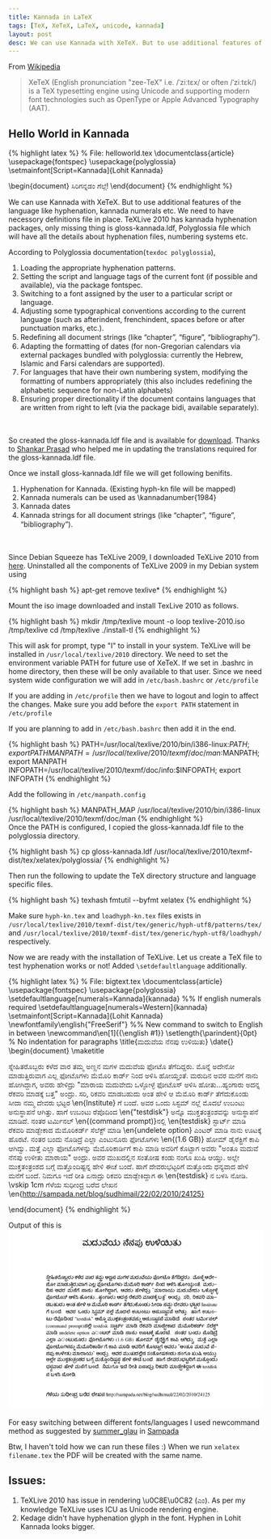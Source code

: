 ```yaml
---
title: Kannada in LaTeX
tags: [TeX, XeTeX, LaTeX, unicode, kannada]
layout: post
desc: We can use Kannada with XeTeX. But to use additional features of the language like hyphenation, kannada numerals etc. We need to have necessory definitions file in place. TeXLive 2010 has kannada hyphenation packages, only missing thing is gloss-kannada.ldf, Polyglossia file which will have all the details about hyphenation files, numbering systems etc.
---
```

From [Wikipedia](http://en.wikipedia.org/wiki/XeTeX)
> XeTeX (English pronunciation "zee-TeX" i.e. /ˈziːtɛx/ or often /ˈziːtɛk/) is a TeX typesetting engine using Unicode and supporting modern font technologies such as OpenType or Apple Advanced Typography (AAT).

## Hello World in Kannada
{% highlight latex %}
% File: helloworld.tex
\documentclass{article}
\usepackage{fontspec}
\usepackage{polyglossia}
\setmainfont[Script=Kannada]{Lohit Kannada}

\begin{document}
ಸಿರಿಗನ್ನಡಂ ಗೆಲ್ಗೆ! 
\end{document}
{% endhighlight %}

We can use Kannada with XeTeX. But to use additional features of the language like hyphenation, kannada numerals etc. We need to have necessory definitions file in place. TeXLive 2010 has kannada hyphenation packages, only missing thing is gloss-kannada.ldf, Polyglossia file which will have all the details about hyphenation files, numbering systems etc.

According to Polyglossia documentation(`texdoc polyglossia`),

1. Loading the appropriate hyphenation patterns.
2. Setting the script and language tags of the current font (if possible and available), via the package fontspec.
3. Switching to a font assigned by the user to a particular script or language.
4. Adjusting some typographical conventions according to the current language (such as afterindent, frenchindent, spaces before or after punctuation marks, etc.).
5. Redeﬁning all document strings (like “chapter”, “ﬁgure”, “bibliography”).
6. Adapting the formatting of dates (for non-Gregorian calendars via external packages bundled with polyglossia: currently the Hebrew, Islamic and Farsi calendars are supported).
7. For languages that have their own numbering system, modifying the formatting of numbers appropriately (this also includes redeﬁning the alphabetic sequence for non-Latin alphabets)
8. Ensuring proper directionality if the document contains languages that are written from right to left (via the package bidi, available separately).

<div class="clear" style="height:20px"></div>

So created the gloss-kannada.ldf file and is available for [download](/files/gloss-kannada.ldf). Thanks to [Shankar Prasad](http://twitter.com/shankar_prasad) who helped me in updating the translations required for the gloss-kannada.ldf file.

Once we install gloss-kannada.ldf file we will get following benifits.

1. Hyphenation for Kannada. (Existing hyph-kn file will be mapped)
2. Kannada numerals can be used as \kannadanumber{1984}
3. Kannada dates
4. Kannada strings for all document strings (like “chapter”, “ﬁgure”, “bibliography”).

<div class="clear" style="height:20px"></div>

Since Debian Squeeze has TeXLive 2009, I downloaded TeXLive 2010 from [here](http://www.tug.org/texlive/acquire-iso.html). Uninstalled all the components of TeXLive 2009 in my Debian system using

{% highlight bash %}
apt-get remove texlive*
{% endhighlight %}

Mount the iso image downloaded and install TexLive 2010 as follows.

{% highlight bash %}
mkdir /tmp/texlive
mount -o loop texlive-2010.iso /tmp/texlive
cd /tmp/texlive
./install-tl
{% endhighlight %}

This will ask for prompt, type "I" to install in your system. TeXLive will be installed in `/usr/local/texlive/2010` directory. We need to set the environment variable PATH for future use of XeTeX. If we set in .bashrc in home directory, then these will be only available to that user. Since we need system wide configuration we will add in `/etc/bash.bashrc` or `/etc/profile`

If you are adding in `/etc/profile` then we have to logout and login to affect the changes. Make sure you add before the `export PATH` statement in `/etc/profile`

If you are planning to add in `/etc/bash.bashrc` then add it in the end. 

{% highlight bash %}
PATH=/usr/local/texlive/2010/bin/i386-linux:$PATH; export PATH
MANPATH=/usr/local/texlive/2010/texmf/doc/man:$MANPATH; export MANPATH
INFOPATH=/usr/local/texlive/2010/texmf/doc/info:$INFOPATH; export INFOPATH
{% endhighlight %}

Add the following in `/etc/manpath.config`

{% highlight bash %}
MANPATH_MAP /usr/local/texlive/2010/bin/i386-linux /usr/local/texlive/2010/texmf/doc/man
{% endhighlight %}    
Once the PATH is configured, I copied the gloss-kannada.ldf file to the polyglossia directory.

{% highlight bash %}
cp gloss-kannada.ldf /usr/local/texlive/2010/texmf-dist/tex/xelatex/polyglossia/
{% endhighlight %}

Then run the following to update the TeX directory structure and language specific files.

{% highlight bash %}
texhash
fmtutil --byfmt xelatex
{% endhighlight %}

Make sure `hyph-kn.tex` and `loadhyph-kn.tex` files exists in `/usr/local/texlive/2010/texmf-dist/tex/generic/hyph-utf8/patterns/tex/` and `/usr/local/texlive/2010/texmf-dist/tex/generic/hyph-utf8/loadhyph/` respectively.

Now we are ready with the installation of TeXLive. Let us create a TeX file to test hyphenation works or not! Added `\setdefaultlanguage` additionally. 

{% highlight latex %}
% File: bigtext.tex
\documentclass{article}
\usepackage{fontspec}
\usepackage{polyglossia}
\setdefaultlanguage[numerals=Kannada]{kannada}
%% If english numerals required \setdefaultlanguage[numerals=Western]{kannada}
\setmainfont[Script=Kannada]{Lohit Kannada}
\newfontfamily\english{"FreeSerif"}
%% New command to switch to English in between
\newcommand\en[1]{{\english #1}}
\setlength{\parindent}{0pt} % No indentation for paragraphs
\title{ಮದುವೆಯ ನೆನಪು ಉಳಿಯಿತು}
\date{}
\begin{document}
\maketitle

ಸ್ನೇಹಿತರೊಬ್ಬರು ಕಳೆದ ವಾರ ತಮ್ಮ ಅಣ್ಣನ ಮಗಳ ಮದುವೆಯ ಫೋಟೊ ತೆಗೆದಿದ್ದರು. ಮೊನ್ನೆ ಅದೇನೋ ಮಾಡುತ್ತಿರುವಾಗ
ಎಲ್ಲ ಫೋಟೊಗಳು ಮೆಮೊರಿ ಕಾರ್ಡ್ ನಿಂದ ಅಳಿಸಿ ಹೋಯ್ತಂತೆ. ಮರುದಿನ ಅವರ ಮನೆಗೆ ನಾನು ಹೋಗಿದ್ದಾಗ, ಅವರು
ಹೇಳಿದ್ರು "ಮಾರಾಯ ಮದುವೇದು ಒಳ್ಳೋಳ್ಳೆ ಫೋಟೊಸ್ ಅಳಿಸಿ ಹೋತು...ಹ್ಯಂಗಾರು ಅದನ್ನ ರೆಕವರಿ ಮಾಡಕ್ಕೆ ಬತ್ತ"
ಅಂದ್ರು. ಸರಿ, ರಿಕವರಿ ಮಾಡಬಹುದು ಅಂತ ಹೇಳಿ ಆ ಮೆಮೊರಿ ಕಾರ್ಡ್ ತೆಗೆದುಕೊಂಡು ಸೀದಾ ನಮ್ಮ ದೇವರು ಭಟ್ಟರ
\en{Institute} ಗೆ ಬಂದೆ. ಅವರ ಒಂದು ಸಿಸ್ಟಮ್ ನಲ್ಲೆ ಮೊದಲೆ ಉಬಂಟು ಅನುಸ್ಥಾಪನೆ ಆಗಿತ್ತು. ಹಾಗೆ ಉಬಂಟು
ರೆಪೊದಿಂದ \en{"testdisk"} ಅನ್ನೊ ಮುಕ್ತತಂತ್ರಂಶವನ್ನು ಅನುಸ್ಥಾಪನೆ ಮಾಡಿದೆ. ನಂತರ ಟರ್ಮಿನಲ್
\en{(command prompt)}ನಲ್ಲಿ \en{testdisk} ಸ್ಟಾರ್ಟ್ ಮಾಡಿ ರೆಕವರಿ ಮಾಡ್ಬೇಕಾದ ಮೆಮೊರಿಕರ್ಡ್ ಸೆಲೆಕ್ಟ್ ಮಾಡಿ
\en{undelete option} ಎಂಟರ್ ಮಾಡಿ ನಾನು ಊಟಕ್ಕೆ ಹೊರಟೆ. ನಂತರ ಬಂದು ನೊಡಿದ್ರೆ ಎಲ್ಲಾ ಎಂಟುನೂರು
ಫೋಟೊಗಳು \en{(1.6 GB)} ಹೋಮ್ ಡೈರೆಕ್ಟ್ರಿಗೆ ಕಾಪಿ ಆಗಿದ್ವು. ಮತ್ತೆ ಎಲ್ಲಾ ಫೋಟೊಗಳನ್ನು ಮೆಮೊರಿಕಾರ್ಡಿಗೆ ಕಾಪಿ
ಮಾಡಿ ಅವರಿಗೆ ಕೊಟ್ಟಾಗ ಅವರು "ಅಂತೂ ಮದುವೆ ನೆನಪು ಉಳೀತು ಮಾರಾಯ" ಅಂದ್ರು. ಅವರ ಮುಖದಲ್ಲಿನ ಸಂತೋಷ
ಕಂಡು ನಂಗೂ ಖುಷಿ ಆಯ್ತು. ಅಲ್ಲೇ ಮುಕ್ತತಂತ್ರಂಶದ ಬಗ್ಗೆ ಮತ್ತೊಂದಿಷ್ಟನ್ನ ಹೇಳಿ ಈಚೆ ಬಂದೆ. ಹಾಗೆ ದೇವರುಭಟ್ಟರಿಗೆ ಮತ್ತೊಂದು
ಧನ್ಯವಾದ ಹೇಳಿ ಮನೆಗೆ ಬಂದೆ. ನಿಮಗೂ ಇದೆ ರೀತಿ ಏನಾದ್ರು ರಿಕವರಿ ಮಾಡ್ಬೇಕಿದ್ದಾಗ ಈ \en{testdisk} ನ ಬಳಸಿ ನೋಡಿ.
\vskip 1cm
ಗೆಳೆಯ ಸುಧೀಂದ್ರ ಬರೆದ ಲೇಖನ \en{http://sampada.net/blog/sudhimail/22/02/2010/24125}

\end{document}
{% endhighlight %}

Output of this is     
![Kannada Hyphenation LaTeX](/photo/latex_kannada_hyph/m.jpg)                                     

For easy switching between different fonts/languages I used newcommand method as suggested by [summer_glau](http://sampada.net/user/summerglau) in [Sampada](http://sampada.net/latex-%E0%B2%AA%E0%B2%B0%E0%B2%BF%E0%B2%9A%E0%B2%AF-%E0%B2%AE%E0%B2%A4%E0%B3%8D%E0%B2%A4%E0%B3%81-%E0%B2%95%E0%B2%A8%E0%B3%8D%E0%B2%A8%E0%B2%A1%E0%B2%A6%E0%B2%B2%E0%B3%8D%E0%B2%B2%E0%B2%BF-latex)

Btw, I haven't told how we can run these files :) When we run `xelatex filename.tex` the PDF will be created with the same name.

## Issues:

1. TeXLive 2010 has issue in rendering \u0C8E\u0C82 (ಎಂ). As per my knowledge TeXLive uses ICU as Unicode rendering engine. 
2. Kedage didn't have hyphenation glyph in the font. Hyphen in Lohit Kannada looks bigger.
